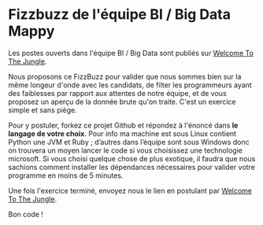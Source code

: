 # Fizzbuzz de l'équipe BI / Big Data Mappy

Les postes ouverts dans l'équipe BI / Big Data sont publiés sur [Welcome To The Jungle](https://www.welcometothejungle.co/companies/mappy/jobs).

Nous proposons ce FizzBuzz pour valider que nous sommes bien sur la même longeur d'onde avec les candidats, de filter les programmeurs ayant des faiblesses par rapport aux attentes de notre équipe, et de vous proposez un aperçu de la donnée brute qu'on traite. C'est un exercice simple et sans piège.

Pour y postuler, forkez ce projet Github et répondez à l'énoncé dans **le langage de votre choix**. Pour info ma machine est sous Linux contient Python une JVM et Ruby ; d’autres dans l’équipe sont sous Windows donc on trouvera un moyen lancer le code si vous choisissez une technologie microsoft. 
Si vous choisi quelque chose de plus exotique, il faudra que nous sachions comment installer les dépendances nécessaires pour valider votre programme en moins de 5 minutes.

Une fois l'exercice terminé, envoyez nous le lien en postulant par [Welcome To The Jungle](https://www.welcometothejungle.co/companies/mappy/jobs).

Bon code !
